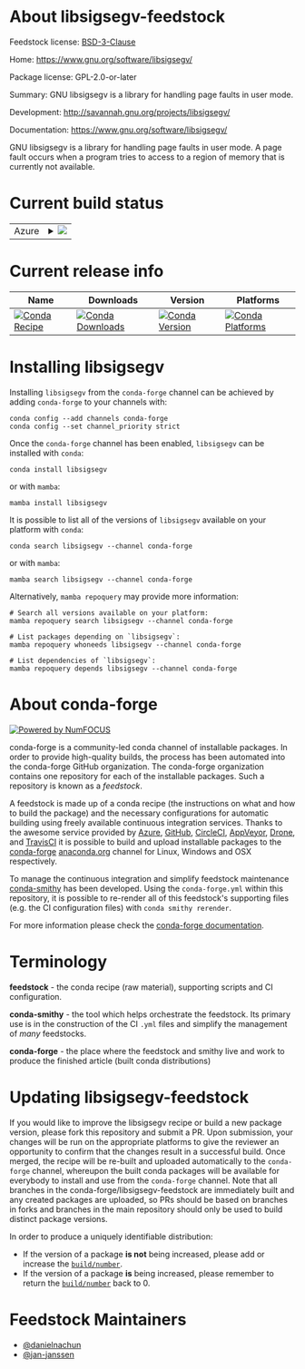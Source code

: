 About libsigsegv-feedstock
==========================

Feedstock license: [BSD-3-Clause](https://github.com/conda-forge/libsigsegv-feedstock/blob/main/LICENSE.txt)

Home: https://www.gnu.org/software/libsigsegv/

Package license: GPL-2.0-or-later

Summary: GNU libsigsegv is a library for handling page faults in user mode.

Development: http://savannah.gnu.org/projects/libsigsegv/

Documentation: https://www.gnu.org/software/libsigsegv/

GNU libsigsegv is a library for handling page faults in user mode.
A page fault occurs when a program tries to access to a region of
memory that is currently not available.


Current build status
====================


<table>
    
  <tr>
    <td>Azure</td>
    <td>
      <details>
        <summary>
          <a href="https://dev.azure.com/conda-forge/feedstock-builds/_build/latest?definitionId=569&branchName=main">
            <img src="https://dev.azure.com/conda-forge/feedstock-builds/_apis/build/status/libsigsegv-feedstock?branchName=main">
          </a>
        </summary>
        <table>
          <thead><tr><th>Variant</th><th>Status</th></tr></thead>
          <tbody><tr>
              <td>linux_64</td>
              <td>
                <a href="https://dev.azure.com/conda-forge/feedstock-builds/_build/latest?definitionId=569&branchName=main">
                  <img src="https://dev.azure.com/conda-forge/feedstock-builds/_apis/build/status/libsigsegv-feedstock?branchName=main&jobName=linux&configuration=linux%20linux_64_" alt="variant">
                </a>
              </td>
            </tr><tr>
              <td>linux_aarch64</td>
              <td>
                <a href="https://dev.azure.com/conda-forge/feedstock-builds/_build/latest?definitionId=569&branchName=main">
                  <img src="https://dev.azure.com/conda-forge/feedstock-builds/_apis/build/status/libsigsegv-feedstock?branchName=main&jobName=linux&configuration=linux%20linux_aarch64_" alt="variant">
                </a>
              </td>
            </tr><tr>
              <td>linux_ppc64le</td>
              <td>
                <a href="https://dev.azure.com/conda-forge/feedstock-builds/_build/latest?definitionId=569&branchName=main">
                  <img src="https://dev.azure.com/conda-forge/feedstock-builds/_apis/build/status/libsigsegv-feedstock?branchName=main&jobName=linux&configuration=linux%20linux_ppc64le_" alt="variant">
                </a>
              </td>
            </tr><tr>
              <td>osx_64</td>
              <td>
                <a href="https://dev.azure.com/conda-forge/feedstock-builds/_build/latest?definitionId=569&branchName=main">
                  <img src="https://dev.azure.com/conda-forge/feedstock-builds/_apis/build/status/libsigsegv-feedstock?branchName=main&jobName=osx&configuration=osx%20osx_64_" alt="variant">
                </a>
              </td>
            </tr><tr>
              <td>osx_arm64</td>
              <td>
                <a href="https://dev.azure.com/conda-forge/feedstock-builds/_build/latest?definitionId=569&branchName=main">
                  <img src="https://dev.azure.com/conda-forge/feedstock-builds/_apis/build/status/libsigsegv-feedstock?branchName=main&jobName=osx&configuration=osx%20osx_arm64_" alt="variant">
                </a>
              </td>
            </tr>
          </tbody>
        </table>
      </details>
    </td>
  </tr>
</table>

Current release info
====================

| Name | Downloads | Version | Platforms |
| --- | --- | --- | --- |
| [![Conda Recipe](https://img.shields.io/badge/recipe-libsigsegv-green.svg)](https://anaconda.org/conda-forge/libsigsegv) | [![Conda Downloads](https://img.shields.io/conda/dn/conda-forge/libsigsegv.svg)](https://anaconda.org/conda-forge/libsigsegv) | [![Conda Version](https://img.shields.io/conda/vn/conda-forge/libsigsegv.svg)](https://anaconda.org/conda-forge/libsigsegv) | [![Conda Platforms](https://img.shields.io/conda/pn/conda-forge/libsigsegv.svg)](https://anaconda.org/conda-forge/libsigsegv) |

Installing libsigsegv
=====================

Installing `libsigsegv` from the `conda-forge` channel can be achieved by adding `conda-forge` to your channels with:

```
conda config --add channels conda-forge
conda config --set channel_priority strict
```

Once the `conda-forge` channel has been enabled, `libsigsegv` can be installed with `conda`:

```
conda install libsigsegv
```

or with `mamba`:

```
mamba install libsigsegv
```

It is possible to list all of the versions of `libsigsegv` available on your platform with `conda`:

```
conda search libsigsegv --channel conda-forge
```

or with `mamba`:

```
mamba search libsigsegv --channel conda-forge
```

Alternatively, `mamba repoquery` may provide more information:

```
# Search all versions available on your platform:
mamba repoquery search libsigsegv --channel conda-forge

# List packages depending on `libsigsegv`:
mamba repoquery whoneeds libsigsegv --channel conda-forge

# List dependencies of `libsigsegv`:
mamba repoquery depends libsigsegv --channel conda-forge
```


About conda-forge
=================

[![Powered by
NumFOCUS](https://img.shields.io/badge/powered%20by-NumFOCUS-orange.svg?style=flat&colorA=E1523D&colorB=007D8A)](https://numfocus.org)

conda-forge is a community-led conda channel of installable packages.
In order to provide high-quality builds, the process has been automated into the
conda-forge GitHub organization. The conda-forge organization contains one repository
for each of the installable packages. Such a repository is known as a *feedstock*.

A feedstock is made up of a conda recipe (the instructions on what and how to build
the package) and the necessary configurations for automatic building using freely
available continuous integration services. Thanks to the awesome service provided by
[Azure](https://azure.microsoft.com/en-us/services/devops/), [GitHub](https://github.com/),
[CircleCI](https://circleci.com/), [AppVeyor](https://www.appveyor.com/),
[Drone](https://cloud.drone.io/welcome), and [TravisCI](https://travis-ci.com/)
it is possible to build and upload installable packages to the
[conda-forge](https://anaconda.org/conda-forge) [anaconda.org](https://anaconda.org/)
channel for Linux, Windows and OSX respectively.

To manage the continuous integration and simplify feedstock maintenance
[conda-smithy](https://github.com/conda-forge/conda-smithy) has been developed.
Using the ``conda-forge.yml`` within this repository, it is possible to re-render all of
this feedstock's supporting files (e.g. the CI configuration files) with ``conda smithy rerender``.

For more information please check the [conda-forge documentation](https://conda-forge.org/docs/).

Terminology
===========

**feedstock** - the conda recipe (raw material), supporting scripts and CI configuration.

**conda-smithy** - the tool which helps orchestrate the feedstock.
                   Its primary use is in the construction of the CI ``.yml`` files
                   and simplify the management of *many* feedstocks.

**conda-forge** - the place where the feedstock and smithy live and work to
                  produce the finished article (built conda distributions)


Updating libsigsegv-feedstock
=============================

If you would like to improve the libsigsegv recipe or build a new
package version, please fork this repository and submit a PR. Upon submission,
your changes will be run on the appropriate platforms to give the reviewer an
opportunity to confirm that the changes result in a successful build. Once
merged, the recipe will be re-built and uploaded automatically to the
`conda-forge` channel, whereupon the built conda packages will be available for
everybody to install and use from the `conda-forge` channel.
Note that all branches in the conda-forge/libsigsegv-feedstock are
immediately built and any created packages are uploaded, so PRs should be based
on branches in forks and branches in the main repository should only be used to
build distinct package versions.

In order to produce a uniquely identifiable distribution:
 * If the version of a package **is not** being increased, please add or increase
   the [``build/number``](https://docs.conda.io/projects/conda-build/en/latest/resources/define-metadata.html#build-number-and-string).
 * If the version of a package **is** being increased, please remember to return
   the [``build/number``](https://docs.conda.io/projects/conda-build/en/latest/resources/define-metadata.html#build-number-and-string)
   back to 0.

Feedstock Maintainers
=====================

* [@danielnachun](https://github.com/danielnachun/)
* [@jan-janssen](https://github.com/jan-janssen/)

